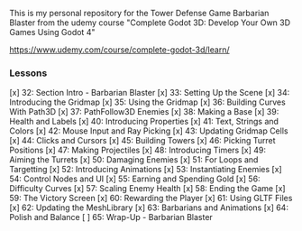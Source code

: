 This is my personal repository for the Tower Defense Game Barbarian Blaster from the udemy course
"Complete Godot 3D: Develop Your Own 3D Games Using Godot 4"

https://www.udemy.com/course/complete-godot-3d/learn/

### Lessons

[x] 32: Section Intro - Barbarian Blaster
[x] 33: Setting Up the Scene
[x] 34: Introducing the Gridmap
[x] 35: Using the Gridmap
[x] 36: Building Curves With Path3D
[x] 37: PathFollow3D Enemies
[x] 38: Making a Base
[x] 39: Health and Labels
[x] 40: Introducing Properties
[x] 41: Text, Strings and Colors
[x] 42: Mouse Input and Ray Picking
[x] 43: Updating Gridmap Cells
[x] 44: Clicks and Cursors
[x] 45: Building Towers
[x] 46: Picking Turret Positions
[x] 47: Making Projectiles
[x] 48: Introducing Timers
[x] 49: Aiming the Turrets
[x] 50: Damaging Enemies
[x] 51: For Loops and Targetting
[x] 52: Introducing Animations
[x] 53: Instantiating Enemies
[x] 54: Control Nodes and UI
[x] 55: Earning and Spending Gold
[x] 56: Difficulty Curves
[x] 57: Scaling Enemy Health
[x] 58: Ending the Game
[x] 59: The Victory Screen
[x] 60: Rewarding the Player
[x] 61: Using GLTF Files
[x] 62: Updating the MeshLibrary
[x] 63: Barbarians and Animations
[x] 64: Polish and Balance
[ ] 65: Wrap-Up - Barbarian Blaster

